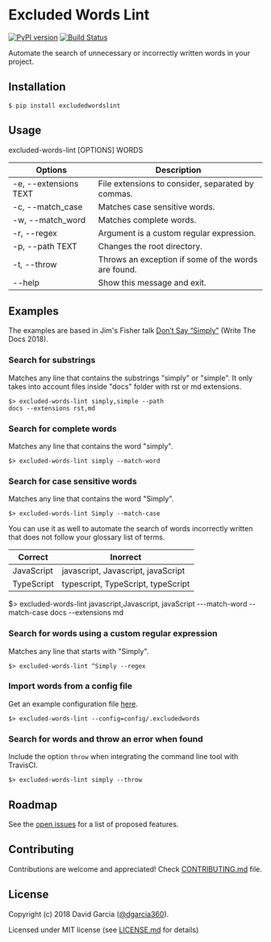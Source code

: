 # Excluded Words Lint

[![PyPI version](https://badge.fury.io/py/excludedwordslint.svg)](https://badge.fury.io/py/excludedwordslint)
[![Build Status](https://travis-ci.org/dgarcia360/excludedwords-lint.svg?branch=master)](https://travis-ci.org/dgarcia360/excludedwords-lint)

Automate the search of unnecessary or incorrectly written words in your project.

## Installation

    $ pip install excludedwordslint

## Usage    
    
excluded-words-lint [OPTIONS] WORDS

| Options               | Description                                         |
|-----------------------|-----------------------------------------------------|
| -e, --extensions TEXT | File extensions to consider, separated by commas.   |
| -c, --match_case      | Matches case sensitive words.                       |
| -w, --match_word      | Matches complete words.                             |
| -r, --regex           | Argument is a custom regular expression.            |
| -p, --path TEXT       | Changes the root directory.                         |
| -t, --throw           | Throws an exception if some of the words are found. |
| --help                | Show this message and exit.                         |

## Examples

The examples are based in Jim's Fisher talk [Don’t Say “Simply”](http://www.writethedocs.org/videos/prague/2018/don-t-say-simply-jim-fisher/) (Write The Docs 2018). 

### Search for substrings

Matches any line that contains the substrings "simply" or "simple". It only takes into account files inside "docs" folder with rst or md extensions.

    $> excluded-words-lint simply,simple --path 
    docs --extensions rst,md 

### Search for complete words

Matches any line that contains the word "simply".

    $> excluded-words-lint simply --match-word

### Search for case sensitive words

Matches any line that contains the word "Simply".

    $> excluded-words-lint Simply --match-case

You can use it as well to automate the search of words incorrectly written that does not follow your glossary list of terms.

| Correct               | Inorrect                                            |
|-----------------------|-----------------------------------------------------|
| JavaScript            | javascript, Javascript, javaScript                  |
| TypeScript            | typescript, TypeScript, typeScript                  |
    
$> excluded-words-lint javascript,Javascript, javaScript ---match-word --match-case 
docs --extensions md 

### Search for words using a custom regular expression

Matches any line that starts with "Simply".

    $> excluded-words-lint ^Simply --regex
    
### Import words from a config file

Get an example configuration file [here](https://gist.github.com/dgarcia360/f89b0d591882aabb7b8b07c71ae4aad1).

    $> excluded-words-lint --config=config/.excludedwords
    
### Search for words and throw an error when found

Include the option ``throw`` when integrating the command line tool with TravisCI.

    $> excluded-words-lint simply --throw
    
## Roadmap

See the [open issues](https://github.com/dgarcia360/excludedwords-lint/issues) for a list of proposed features.

## Contributing

Contributions are welcome and appreciated! Check [CONTRIBUTING.md](CONTRIBUTING.md) file.

## License

Copyright (c) 2018 David Garcia ([@dgarcia360](https://davidgarcia.dev>)).

Licensed under MIT license (see [LICENSE.md](LICENSE.md) for details)
